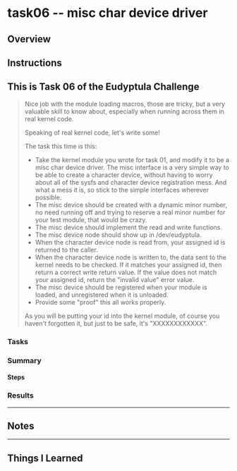 # task06 -- misc char device driver 

## Overview

## Instructions

This is Task 06 of the Eudyptula Challenge
------------------------------------------

> Nice job with the module loading macros, those are tricky, but a very
> valuable skill to know about, especially when running across them in
> real kernel code.
> 
> Speaking of real kernel code, let's write some!
> 
> The task this time is this:
>   - Take the kernel module you wrote for task 01, and modify it to be a
>     misc char device driver.  The misc interface is a very simple way to
>     be able to create a character device, without having to worry about
>     all of the sysfs and character device registration mess.  And what a
>     mess it is, so stick to the simple interfaces wherever possible.
>   - The misc device should be created with a dynamic minor number, no
>     need running off and trying to reserve a real minor number for your
>     test module, that would be crazy.
>   - The misc device should implement the read and write functions.
>   - The misc device node should show up in /dev/eudyptula.
>   - When the character device node is read from, your assigned id is
>     returned to the caller.
>   - When the character device node is written to, the data sent to the
>     kernel needs to be checked.  If it matches your assigned id, then
>     return a correct write return value.  If the value does not match
>     your assigned id, return the "invalid value" error value.
>   - The misc device should be registered when your module is loaded, and
>     unregistered when it is unloaded.
>   - Provide some "proof" this all works properly.
> 
> As you will be putting your id into the kernel module, of course you
> haven't forgotten it, but just to be safe, it's "XXXXXXXXXXXX".

### Tasks

### Summary

#### Steps

### Results

___

## Notes

___

## Things I Learned
